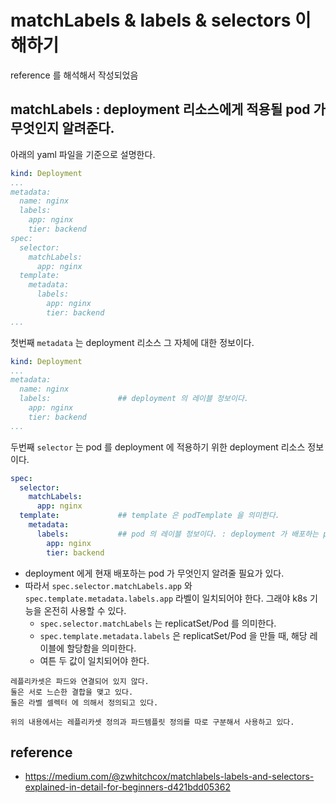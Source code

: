 # matchLabels & labels & selectors 이해하기
reference 를 해석해서 작성되었음

## matchLabels : deployment 리소스에게 적용될 pod 가 무엇인지 알려준다.
아래의 yaml 파일을 기준으로 설명한다.
```yaml
kind: Deployment
...
metadata:
  name: nginx
  labels:
    app: nginx
    tier: backend
spec:
  selector:
    matchLabels:
      app: nginx
  template:
    metadata:
      labels:
        app: nginx
        tier: backend
...
```

첫번째 `metadata` 는 deployment 리소스 그 자체에 대한 정보이다.
```yaml
kind: Deployment
...
metadata:
  name: nginx
  labels:               ## deployment 의 레이블 정보이다.
    app: nginx
    tier: backend
...
```

두번째 `selector` 는 pod 를 deployment 에 적용하기 위한 deployment 리소스 정보이다.
```yaml
spec:
  selector:
    matchLabels:
      app: nginx
  template:             ## template 은 podTemplate 을 의미한다. 
    metadata:     
      labels:           ## pod 의 레이블 정보이다. : deployment 가 배포하는 pod 의 레이블 정보이다.
        app: nginx      
        tier: backend
```
* deployment 에게 현재 배포하는 pod 가 무엇인지 알려줄 필요가 있다.
* 따라서 `spec.selector.matchLabels.app` 와 `spec.template.metadata.labels.app` 라벨이 일치되어야 한다. 그래야 k8s 기능을 온전히 사용할 수 있다.
  * `spec.selector.matchLabels` 는 replicatSet/Pod 를 의미한다.
  * `spec.template.metadata.labels` 은 replicatSet/Pod 을 만들 때, 해당 레이블에 할당함을 의미한다.
  * 여튼 두 값이 일치되어야 한다.

```
레플리카셋은 파드와 연결되어 있지 않다.
둘은 서로 느슨한 결합을 맺고 있다.
둘은 라벨 셀렉터 에 의해서 정의되고 있다.

위의 내용에서는 레플리카셋 정의과 파드템플릿 정의를 따로 구분해서 사용하고 있다.
```

## reference
* https://medium.com/@zwhitchcox/matchlabels-labels-and-selectors-explained-in-detail-for-beginners-d421bdd05362
